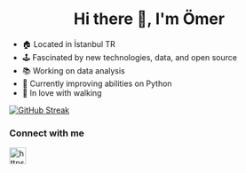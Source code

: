 <h1 align="center">Hi there 👋, I'm Ömer</h1>

- 🏠 Located in İstanbul TR
- 🕹️ Fascinated by new technologies, data, and open source
- 📚 Working on data analysis
- 🌱 Currently improving abilities on Python
- 🚶  In love with walking 

[![GitHub Streak](https://github-readme-streak-stats.herokuapp.com/?user=DenverCoder1)](https://git.io/streak-stats)

### Connect with me
<p align="left">
<a href="https://www.linkedin.com/in/omer-f-yildiz/" target="blank"><img align="center" src="https://cdn.jsdelivr.net/npm/simple-icons@3.0.1/icons/linkedin.svg" alt="https://www.linkedin.com/in/omer-f-yildiz" height="30" width="30" /></a>
</p>
